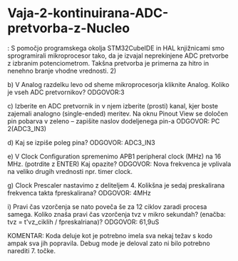 # Vaja-2-kontinuirana-ADC-pretvorba-z-Nucleo
: S pomočjo programskega okolja STM32CubeIDE in HAL knjižnicami smo sprogramirali mikroprocesor  tako, da je izvajal neprekinjene ADC pretvorbe z izbranim potenciometrom. Takšna pretvorba je primerna za  hitro in nenehno branje vhodne vrednosti.
2) 

b) V Analog razdelku levo od sheme mikroprocesorja kliknite Analog. Koliko je vseh ADC pretvornikov? ODGOVOR:3

c) Izberite en ADC pretvornik in v njem izberite (prosti) kanal, kjer boste zajemali analogno (single-ended) 
meritev. Na oknu Pinout View se določen pin pobarva v zeleno – zapišite naslov dodeljenega pin-a ODGOVOR: PC 2(ADC3_IN3)

d) Kaj se izpiše poleg pina? ODGOVOR: ADC3_IN3

e) V Clock Configuration spremenimo APB1 peripheral clock (MHz) na 16 MHz. (potrdite z ENTER) Kaj 
opazite? ODGOVOR: Nova frekvenca je vplivala na veliko drugih vrednosti npr. timer clock.

g) Clock Prescaler nastavimo z deliteljem 4. Kolikšna je sedaj preskalirana frekvenca takta fpreskalirana? ODGOVOR: 4MHz

i) Pravi čas vzorčenja se nato poveča še za 12 ciklov zaradi procesa samega. Koliko znaša pravi čas 
vzorčenja tvz v mikro sekundah?
(enačba: tvz = t'vz_ciklih / fpreskalriana)? ODGOVOR: 61,9uS

KOMENTAR: Koda deluje kot je potrebno imela sva nekaj težav s kodo ampak sva jih popravila. Debug mode je deloval zato ni bilo potrebno narediti 7. točke.
